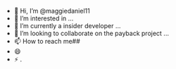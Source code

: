 - 👋 Hi, I’m @maggiedaniel11
- 👀 I’m interested in ...
- 🌱 I’m currently a insider developer ...
- 💞️ I’m looking to collaborate on the payback project ...
- 📫 How to reach me##
- 😄 
- ⚡  .
<!---
maggiedaniel11/maggiedaniel11 is a ✨ special ✨ repository because its `README.md` (this file) appears on your GitHub profile.
You can click the Preview link to take a look at your changes.
--->
